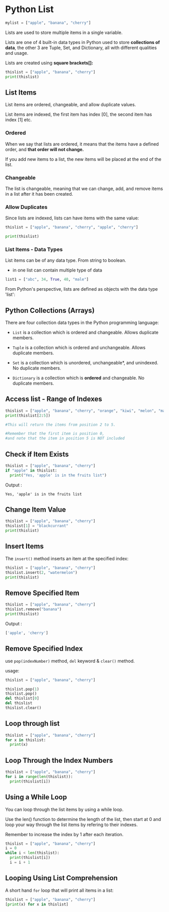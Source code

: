 # Python List

```python
mylist = ["apple", "banana", "cherry"]

```

Lists are used to store multiple items in a single variable.

Lists are one of 4 built-in data types in Python used to store **collections of data**, the other 3 are Tuple, Set, and Dictionary, all with different qualities and usage.

Lists are created using **square brackets[]:**

```python
thislist = ["apple", "banana", "cherry"]
print(thislist)
```

## List Items

List items are ordered, changeable, and allow duplicate values.

List items are indexed, the first item has index [0], the second item has index [1] etc.

### Ordered

When we say that lists are ordered, it means that the items have a defined order, and **that order will not change.**

If you add new items to a list, the new items will be placed at the end of the list.

### Changeable

The list is changeable, meaning that we can change, add, and remove items in a list after it has been created.

### Allow Duplicates

Since lists are indexed, lists can have items with the same value:

```python
thislist = ["apple", "banana", "cherry", "apple", "cherry"]

print(thislist)
```

### List Items - Data Types

List items can be of any data type. From string to boolean.

+ in one list can contain multiple type of data

```python
list1 = ["abc", 34, True, 40, "male"]

```

From Python's perspective, lists are defined as objects with the data type 'list':

## Python Collections (Arrays)

There are four collection data types in the Python programming language:

+ `List` is a collection which is ordered and changeable. Allows duplicate members.

+ `Tuple` is a collection which is ordered and unchangeable. Allows duplicate members.

+ `Set` is a collection which is unordered, unchangeable*, and unindexed. No duplicate members.

+ `Dictionary` is a collection which is **ordered** and changeable. No duplicate members.

## Access list - Range of Indexes

```python
thislist = ["apple", "banana", "cherry", "orange", "kiwi", "melon", "mango"]
print(thislist[2:5])

#This will return the items from position 2 to 5.

#Remember that the first item is position 0,
#and note that the item in position 5 is NOT included
```

## Check if Item Exists

```python
thislist = ["apple", "banana", "cherry"]
if "apple" in thislist:
  print("Yes, 'apple' is in the fruits list")
```

Output :

```
Yes, 'apple' is in the fruits list
```

## Change Item Value

```python
thislist = ["apple", "banana", "cherry"]
thislist[1] = "blackcurrant"
print(thislist)
```

## Insert Items

The `insert()` method inserts an item at the specified index:

```python
thislist = ["apple", "banana", "cherry"]
thislist.insert(2, "watermelon")
print(thislist)
```

## Remove Specified Item

```python
thislist = ["apple", "banana", "cherry"]
thislist.remove("banana")
print(thislist)
```

Output :

```python
['apple', 'cherry']
```

## Remove Specified Index

use `pop(indexNumber)` method, `del` keyword & `clear()` method.

usage:

```python
thislist = ["apple", "banana", "cherry"]

thislist.pop(1)
thislist.pop()
del thislist[0]
del thislist
thislist.clear()
```

## Loop through list

```python
thislist = ["apple", "banana", "cherry"]
for x in thislist:
  print(x)
```

## Loop Through the Index Numbers

```python
thislist = ["apple", "banana", "cherry"]
for i in range(len(thislist)):
  print(thislist[i])
```

## Using a While Loop

You can loop through the list items by using a while loop.

Use the len() function to determine the length of the list, then start at 0 and loop your way through the list items by refering to their indexes.

Remember to increase the index by 1 after each iteration.

```python
thislist = ["apple", "banana", "cherry"]
i = 0
while i < len(thislist):
  print(thislist[i])
  i = i + 1
```

## Looping Using List Comprehension

A short hand `for` loop that will print all items in a list:

```python
thislist = ["apple", "banana", "cherry"]
[print(x) for x in thislist]
```

